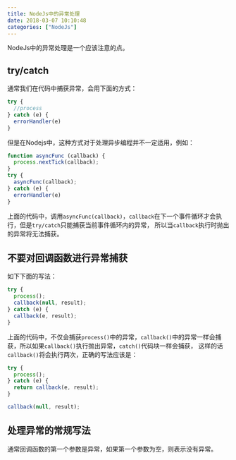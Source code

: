 ```yaml
---
title: NodeJs中的异常处理
date: 2018-03-07 10:10:48
categories: ["NodeJs"]
---
```


NodeJs中的异常处理是一个应该注意的点。

<!-- more -->

## try/catch

通常我们在代码中捕获异常，会用下面的方式：

``` javascript
try {
  //process
} catch (e) {
  errorHandler(e)
}
```

但是在Nodejs中，这种方式对于处理异步编程并不一定适用，例如：

``` javascript
function asyncFunc (callback) {
  process.nextTick(callback);
}
try {
  asyncFunc(callback);
} catch (e) {
  errorHandler(e)
}
```

上面的代码中，调用`asyncFunc(callback)`，`callback`在下一个事件循环才会执行，但是`try/catch`只能捕获当前事件循环内的异常，
所以当`callback`执行时抛出的异常将无法捕获。

## 不要对回调函数进行异常捕获

如下下面的写法：

``` javascript
try {
  process();
  callback(null, result);
} catch (e) {
  callback(e, result);
}
```

上面的代码中，不仅会捕获`process()`中的异常，`callback()`中的异常一样会捕获，所以如果`callback()`执行抛出异常，`catch()`代码块一样会捕获，
这样的话`callback()`将会执行两次，正确的写法应该是：

``` javascript
try {
  process();
} catch (e) {
  return callback(e, result);
}

callback(null, result);
```

## 处理异常的常规写法

通常回调函数的第一个参数是异常，如果第一个参数为空，则表示没有异常。
